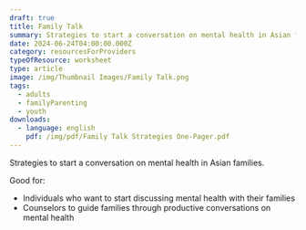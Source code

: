 ```yaml
---
draft: true
title: Family Talk
summary: Strategies to start a conversation on mental health in Asian families.
date: 2024-06-24T04:00:00.000Z
category: resourcesForProviders
typeOfResource: worksheet
type: article
image: /img/Thumbnail Images/Family Talk.png
tags:
  - adults
  - familyParenting
  - youth
downloads:
  - language: english
    pdf: /img/pdf/Family Talk Strategies One-Pager.pdf
---
```


Strategies to start a conversation on mental health in Asian families.

Good for:

* Individuals who want to start discussing mental health with their families
* Counselors to guide families through productive conversations on mental health
